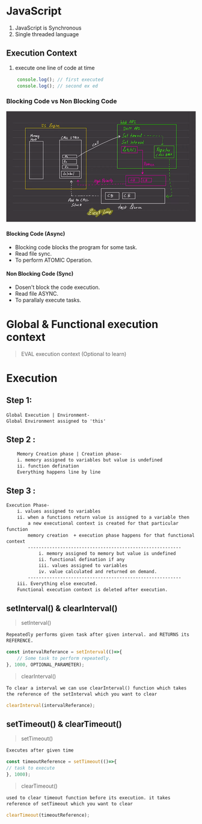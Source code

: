 # JavaScript

1. JavaScript is Synchronous
2. Single threaded language

## Execution Context
1. execute one line of code at time
```Javascript
    console.log(); // first executed
    console.log(); // second ex ed
```
### Blocking Code vs Non Blocking Code
![Javascript Working Diagram](./JS%20Engine.png)

#### Blocking Code (Async)
* Blocking code blocks the program for some task.
* Read file sync.
* To perform ATOMIC Operation.
#### Non Blocking Code (Sync)
* Dosen't block the code execution.
* Read file ASYNC.
* To parallaly execute tasks.

# Global & Functional execution context

> EVAL execution context (Optional to learn)

# Execution  
## Step 1:
    Global Execution | Environment-
    Global Environment assigned to 'this'

## Step 2 : 
        Memory Creation phase | Creation phase-
        i. memory assigned to variables but value is undefined
        ii. function defination
        Everything happens line by line

## Step 3 :
    Execution Phase-
        i. values assigned to variables 
        ii. when a functions return value is assigned to a variable then 
            a new executional context is created for that particular function
            memory creation  + execution phase happens for that functional context
            ---------------------------------------------------------
                i. memory assigned to memory but value is undefined
                ii. functional defination if any
                iii. values assigned to variables
                iv. value calculated and returned on demand.
            ---------------------------------------------------------
        iii. Everything else executed.
        Functional execution context is deleted after execution.

## setInterval() & clearInterval()

> setInterval()
    
    Repeatedly performs given task after given interval. and RETURNS its REFERENCE.
```js
const intervalReferance = setInterval(()=>{
    // Some task to perform repeatedly.
}, 1000, OPTIONAL_PARAMETER);

``` 
> clearInterval()

    To clear a interval we can use clearInterval() function which takes the reference of the setInterval which you want to clear

```js
clearInterval(intervalReferance);
```



## setTimeout() & clearTimeout()

> setTimeout()

    Executes after given time

```js
const timeoutReference = setTimeout(()=>{
// task to execute
}, 1000);
```

> clearTimeout()

    used to clear timeout function before its execution. it takes reference of setTimeout which you want to clear
```js
clearTimeout(timeoutReference);
```



